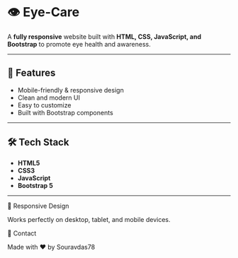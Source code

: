# 👁️ Eye-Care

A **fully responsive** website built with **HTML, CSS, JavaScript, and Bootstrap** to promote eye health and awareness.  

---

## 🚀 Features
- Mobile-friendly & responsive design  
- Clean and modern UI  
- Easy to customize  
- Built with Bootstrap components  

---

## 🛠 Tech Stack
- **HTML5**  
- **CSS3**  
- **JavaScript**  
- **Bootstrap 5**  

---


📱 Responsive Design

Works perfectly on desktop, tablet, and mobile devices.

📧 Contact

Made with ❤️ by Souravdas78 


